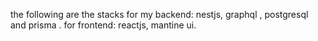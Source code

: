 the following are the stacks for my backend: nestjs, graphql , postgresql and prisma .
for frontend: reactjs, mantine ui.